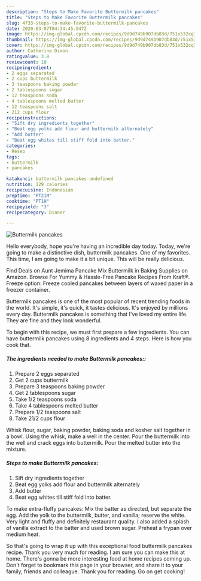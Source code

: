 ```yaml
---
description: "Steps to Make Favorite Buttermilk pancakes"
title: "Steps to Make Favorite Buttermilk pancakes"
slug: 4733-steps-to-make-favorite-buttermilk-pancakes
date: 2020-03-07T04:34:45.947Z
image: https://img-global.cpcdn.com/recipes/9d9d749b907db83d/751x532cq70/buttermilk-pancakes-recipe-main-photo.jpg
thumbnail: https://img-global.cpcdn.com/recipes/9d9d749b907db83d/751x532cq70/buttermilk-pancakes-recipe-main-photo.jpg
cover: https://img-global.cpcdn.com/recipes/9d9d749b907db83d/751x532cq70/buttermilk-pancakes-recipe-main-photo.jpg
author: Catherine Dixon
ratingvalue: 3.8
reviewcount: 10
recipeingredient:
- 2 eggs separated
- 2 cups buttermilk
- 3 teaspoons baking powder
- 2 tablespoons sugar
- 12 teaspoons soda
- 4 tablespoons melted butter
- 12 teaspoons salt
- 212 cups flour
recipeinstructions:
- "Sift dry ingredients together"
- "Beat egg yolks add flour and buttermilk alternately"
- "Add butter"
- "Beat egg whites till stiff fold into batter."
categories:
- Resep
tags:
- buttermilk
- pancakes

katakunci: buttermilk pancakes undefined
nutrition: 129 calories
recipecuisine: Indonesian
preptime: "PT21M"
cooktime: "PT1H"
recipeyield: "3"
recipecategory: Dinner

---
```



![Buttermilk pancakes](https://img-global.cpcdn.com/recipes/9d9d749b907db83d/751x532cq70/buttermilk-pancakes-recipe-main-photo.jpg)

Hello everybody, hope you're having an incredible day today. Today, we're going to make a distinctive dish, buttermilk pancakes. One of my favorites. This time, I am going to make it a bit unique. This will be really delicious.

Find Deals on Aunt Jemima Pancake Mix Buttermilk in Baking Supplies on Amazon. Browse For Yummy &amp; Hassle-Free Pancake Recipes From Kraft®. Freeze option: Freeze cooled pancakes between layers of waxed paper in a freezer container.

Buttermilk pancakes is one of the most popular of recent trending foods in the world. It's simple, it's quick, it tastes delicious. It's enjoyed by millions every day. Buttermilk pancakes is something that I've loved my entire life. They are fine and they look wonderful.


To begin with this recipe, we must first prepare a few ingredients. You can have buttermilk pancakes using 8 ingredients and 4 steps. Here is how you cook that.

##### The ingredients needed to make Buttermilk pancakes::

1. Prepare 2 eggs separated
1. Get 2 cups buttermilk
1. Prepare 3 teaspoons baking powder
1. Get 2 tablespoons sugar
1. Take 1/2 teaspoons soda
1. Take 4 tablespoons melted butter
1. Prepare 1/2 teaspoons salt
1. Take 21/2 cups flour


Whisk flour, sugar, baking powder, baking soda and kosher salt together in a bowl. Using the whisk, make a well in the center. Pour the buttermilk into the well and crack eggs into buttermilk. Pour the melted butter into the mixture. 

##### Steps to make Buttermilk pancakes:

1. Sift dry ingredients together
1. Beat egg yolks add flour and buttermilk alternately
1. Add butter
1. Beat egg whites till stiff fold into batter.


To make extra-fluffy pancakes: Mix the batter as directed, but separate the egg. Add the yolk to the buttermilk, butter, and vanilla; reserve the white. Very light and fluffy and definitely restaurant quality. I also added a splash of vanilla extract to the batter and used brown sugar. Preheat a frypan over medium heat. 

So that's going to wrap it up with this exceptional food buttermilk pancakes recipe. Thank you very much for reading. I am sure you can make this at home. There's gonna be more interesting food at home recipes coming up. Don't forget to bookmark this page in your browser, and share it to your family, friends and colleague. Thank you for reading. Go on get cooking!
